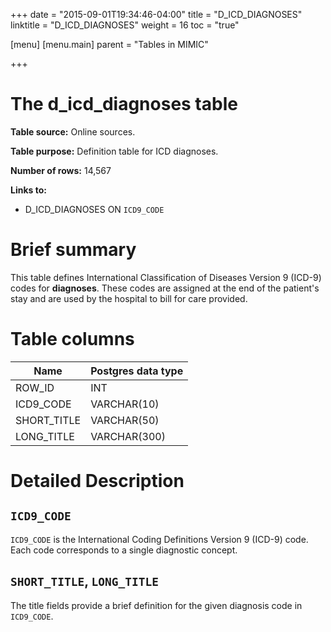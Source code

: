 +++
date = "2015-09-01T19:34:46-04:00"
title = "D_ICD_DIAGNOSES"
linktitle = "D_ICD_DIAGNOSES"
weight = 16
toc = "true"

[menu]
  [menu.main]
    parent = "Tables in MIMIC"

+++

# The d_icd_diagnoses table

**Table source:** Online sources.

**Table purpose:** Definition table for ICD diagnoses.

**Number of rows:** 14,567

**Links to:**

* D_ICD_DIAGNOSES ON `ICD9_CODE`

# Brief summary

This table defines International Classification of Diseases Version 9 (ICD-9) codes for **diagnoses**. These codes are assigned at the end of the patient's stay and are used by the hospital to bill for care provided.

<!-- # Important considerations -->

# Table columns

Name | Postgres data type
---- | ----
ROW\_ID | INT
ICD9\_CODE | VARCHAR(10)
SHORT\_TITLE | VARCHAR(50)
LONG\_TITLE | VARCHAR(300)

# Detailed Description

## `ICD9_CODE`

`ICD9_CODE` is the International Coding Definitions Version 9 (ICD-9) code. Each code corresponds to a single diagnostic concept.

## `SHORT_TITLE`, `LONG_TITLE`

The title fields provide a brief definition for the given diagnosis code in `ICD9_CODE`.

